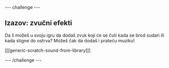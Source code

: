 --- challenge ---

## Izazov: zvučni efekti

Da li možeš u svoju igru da dodaš zvuk koji će se čuti kada se brod sudari ili kada stigne do ostrva? Možeš čak da dodaš i prateću muziku!

[[[generic-scratch-sound-from-library]]]

--- /challenge ---